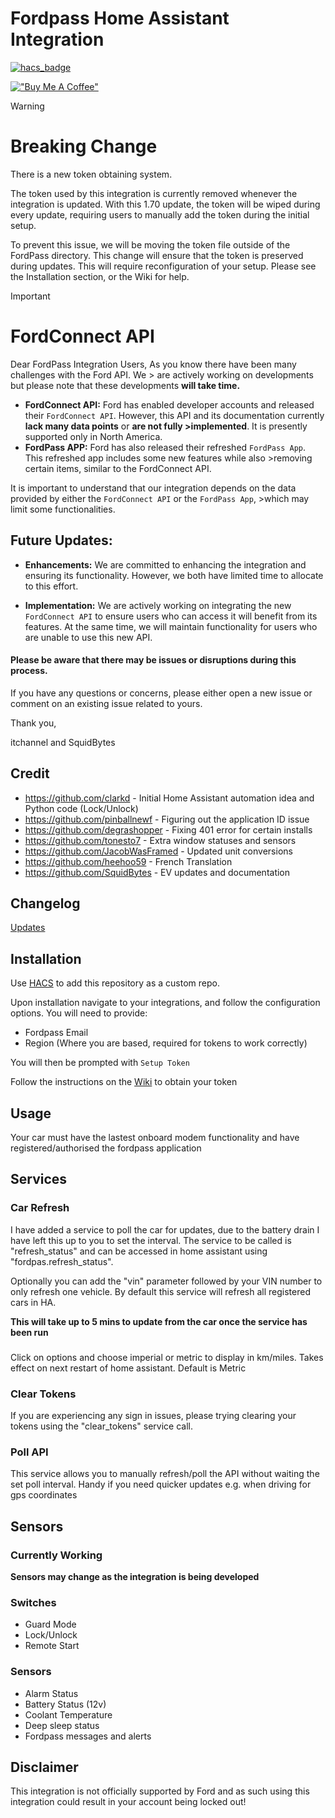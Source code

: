 # Fordpass Home Assistant Integration

[![hacs_badge](https://img.shields.io/badge/HACS-Default-orange.svg?style=for-the-badge)](https://github.com/custom-components/hacs)

[!["Buy Me A Coffee"](https://www.buymeacoffee.com/assets/img/custom_images/orange_img.png)](https://www.buymeacoffee.com/itchannel)

<!-- Wrote up a little note thing for the breaking change. Not sure if you want to use it but I figured this could be a good start or something since I was already editing the readme. -->
> [!WARNING]
> # Breaking Change
> There is a new token obtaining system.
> 
> The token used by this integration is currently removed whenever the integration is updated. With this 1.70 update, the token will be wiped during every update, requiring users to manually add the token during the initial setup.
> 
> To prevent this issue, we will be moving the token file outside of the FordPass directory. This change will ensure that the token is preserved during updates. This will require reconfiguration of your setup.
> Please see the Installation section, or the Wiki for help.

<!-- Tried to update the update with the new information -->
> [!IMPORTANT]  
> # FordConnect API
>
> Dear FordPass Integration Users,
> As you know there have been many challenges with the Ford API. We > are actively working on developments but please note that these developments **will take time.**
> - **FordConnect API:** Ford has enabled developer accounts and released their `FordConnect API`. However, this API and its documentation currently **lack many data points** or **are not fully >implemented**. It is presently supported only in North America. 
> - **FordPass APP:** Ford has also released their refreshed `FordPass App`. This refreshed app includes some new features while also >removing certain items, similar to the FordConnect API.
> 
> It is important to understand that our integration depends on the data provided by either the `FordConnect API` or the `FordPass App`, >which may limit some functionalities.

## Future Updates:

- **Enhancements:** We are committed to enhancing the integration and ensuring its functionality. However, we both have limited time to allocate to this effort.

- **Implementation:** We are actively working on integrating the new `FordConnect API` to ensure users who can access it will benefit from its features. At the same time, we will maintain functionality for users who are unable to use this new API.

#### Please be aware that there may be issues or disruptions during this process.

If you have any questions or concerns, please either open a new issue or comment on an existing issue related to yours.

Thank you,

itchannel and SquidBytes

## Credit 
- https://github.com/clarkd - Initial Home Assistant automation idea and Python code (Lock/Unlock)
- https://github.com/pinballnewf - Figuring out the application ID issue
- https://github.com/degrashopper - Fixing 401 error for certain installs
- https://github.com/tonesto7 - Extra window statuses and sensors
- https://github.com/JacobWasFramed - Updated unit conversions
- https://github.com/heehoo59 - French Translation
- https://github.com/SquidBytes - EV updates and documentation

## **Changelog**
[Updates](info.md)

## Installation
Use [HACS](https://hacs.xyz/) to add this repository as a custom repo. 

Upon installation navigate to your integrations, and follow the configuration options. You will need to provide:
- Fordpass Email
- Region (Where you are based, required for tokens to work correctly)

You will then be prompted with `Setup Token` 

Follow the instructions on the [Wiki](https://github.com/itchannel/fordpass-ha/wiki/Obtaining-Tokens-(As-of-25-05-2024)) to obtain your token

## Usage
Your car must have the lastest onboard modem functionality and have registered/authorised the fordpass application

## Services
<!-- I haven't looked into these services, but it might be easier to maintain a Wiki with the various services compared to the README. Just a thought. -->
### Car Refresh
I have added a service to poll the car for updates, due to the battery drain I have left this up to you to set the interval. The service to be called is "refresh_status" and can be accessed in home assistant using "fordpas.refresh_status". 

Optionally you can add the "vin" parameter followed by your VIN number to only refresh one vehicle. By default this service will refresh all registered cars in HA.

**This will take up to 5 mins to update from the car once the service has been run**

###
Click on options and choose imperial or metric to display in km/miles. Takes effect on next restart of home assistant. Default is Metric
<!-- These might need to be updated since its now different -->
### Clear Tokens
If you are experiencing any sign in issues, please trying clearing your tokens using the "clear_tokens" service call.

### Poll API
This service allows you to manually refresh/poll the API without waiting the set poll interval. Handy if you need quicker updates e.g. when driving for gps coordinates


## Sensors
### Currently Working
**Sensors may change as the integration is being developed**
<!-- Keeping this the same, but it will probably change and update alongside Fordconnect and the new app features -->

### Switches
- Guard Mode
- Lock/Unlock
- Remote Start

### Sensors
- Alarm Status
- Battery Status (12v)
- Coolant Temperature
- Deep sleep status
- Fordpass messages and alerts

## Disclaimer
This integration is not officially supported by Ford and as such using this integration could result in your account being locked out!
